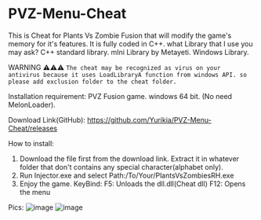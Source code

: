 # PVZ-Menu-Cheat
This is Cheat for Plants Vs Zombie Fusion that will modify the game's memory for it's features. It is fully coded in C++. what Library that I use you may ask? C++ standard library. mIni Library by Metayeti. Windows Library.

WARNING :warning::warning::warning:
``The cheat may be recognized as virus on your antivirus because it uses LoadLibraryA function from windows API. so please add exclusion folder to the cheat folder.``

Installation requirement:
PVZ Fusion game. 
windows 64 bit.
(No need MelonLoader).

Download Link(GitHub): 
https://github.com/Yurikia/PVZ-Menu-Cheat/releases

How to install:
1. Download the file first from the download link. Extract it in whatever folder that  don't contains any special character(alphabet only).
2. Run Injector.exe and select Path:/To/Your/PlantsVsZombiesRH.exe
3. Enjoy the game.
KeyBind:
F5: Unloads the dll.dll(Cheat dll) 
F12: Opens the menu

Pics:
![image](https://github.com/user-attachments/assets/2323dd72-846e-4707-a284-56b559568fde)
![image](https://github.com/user-attachments/assets/e5efef09-03b8-4811-b10a-dacf84d0d110)
